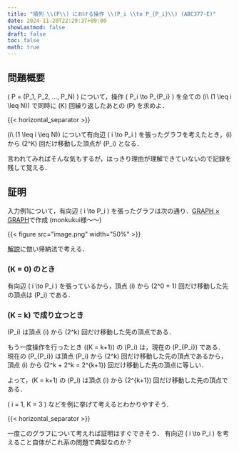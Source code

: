 ```yaml
---
title: "順列 \\(P\\) における操作 \\(P_i \\to P_{P_i}\\) (ABC377-E)"
date: 2024-11-20T22:29:37+09:00
showLastmod: false
draft: false
toc: false
math: true
---
```


## 問題概要
\( P = (P_1, P_2, ..., P_N) \) について，操作 \( P_i \to P_{P_i} \) を全ての \(i\ (1 \leq i \leq N)\) で同時に \(K\) 回繰り返したあとの \(P\) を求めよ．

{{< horizontal_separator >}}

\(i\ (1 \leq i \leq N)\) について有向辺 \( i \to P_i \) を張ったグラフを考えたとき，\(i\) から \(2^K\) 回だけ移動した頂点が \(P_i\) となる．

言われてみればそんな気もするが，はっきり理由が理解できていないので記録を残して覚える．

## 証明
入力例1について，有向辺 \( i \to P_i \) を張ったグラフは次の通り．[GRAPH × GRAPH](https://hello-world-494ec.firebaseapp.com/index.html)で作成 (monkukui様～～)

{{< figure src="image.png" width="50%" >}}

[解説](https://atcoder.jp/contests/abc377/editorial/11238)に倣い帰納法で考える．

### \(K = 0\) のとき
有向辺 \( i \to P_i \) を張っているから，頂点 \(i\) から \(2^0 = 1\) 回だけ移動した先の頂点は \(P_i\) である．

### \(K = k\) で成り立つとき
\(P_i\) は頂点 \(i\) から \(2^k\) 回だけ移動した先の頂点である．

もう一度操作を行ったとき (\(K = k+1\)) の \(P_i\) は，現在の \(P_{P_i}\) である．
現在の \(P_{P_i}\) は頂点 \(P_i\) から \(2^k\) 回だけ移動した先の頂点であるから，頂点 \(i\) から \(2^k + 2^k = 2^{k+1}\) 回だけ移動した先の頂点に等しい．

よって，\(K = k+1\) の \(P_i\) は頂点 \(i\) から \(2^{k+1}\) 回だけ移動した先の頂点である．

\( i = 1, K = 3 \) などを例に挙げて考えるとわかりやすそう．

{{< horizontal_separator >}}

一度このグラフについて考えれば証明はすぐできそう．
有向辺 \( i \to P_i \) を考えること自体がこれ系の問題で典型なのか？
